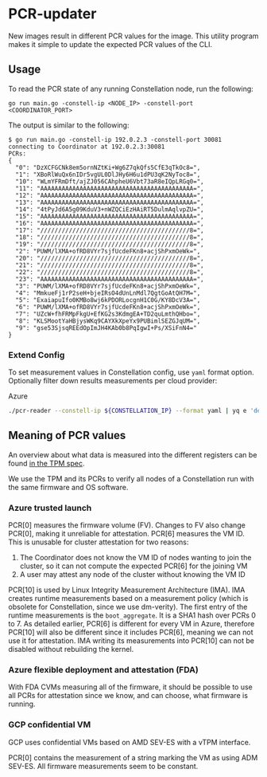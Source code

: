 # PCR-updater

New images result in different PCR values for the image.
This utility program makes it simple to update the expected PCR values of the CLI.

## Usage

To read the PCR state of any running Constellation node, run the following:

```shell
go run main.go -constell-ip <NODE_IP> -constell-port <COORDINATOR_PORT>
```

The output is similar to the following:

```shell
$ go run main.go -constell-ip 192.0.2.3 -constell-port 30081
connecting to Coordinator at 192.0.2.3:30081
PCRs:
{
  "0": "DzXCFGCNk8em5ornNZtKi+Wg6Z7qkQfs5CfE3qTkOc8=",
  "1": "XBoRlWuQx6nIDr5vgUL0DlJHy6H6u1dPU3qK2NyToc8=",
  "10": "WLmYFRmDft/ajZJ056CAhpheU6Vbt73aR8eIQpLRGq0=",
  "11": "AAAAAAAAAAAAAAAAAAAAAAAAAAAAAAAAAAAAAAAAAAA=",
  "12": "AAAAAAAAAAAAAAAAAAAAAAAAAAAAAAAAAAAAAAAAAAA=",
  "13": "AAAAAAAAAAAAAAAAAAAAAAAAAAAAAAAAAAAAAAAAAAA=",
  "14": "4tPyJd6A5g09KduV3+nWZQCiEzHAiRT5DulmAqlvpZU=",
  "15": "AAAAAAAAAAAAAAAAAAAAAAAAAAAAAAAAAAAAAAAAAAA=",
  "16": "AAAAAAAAAAAAAAAAAAAAAAAAAAAAAAAAAAAAAAAAAAA=",
  "17": "//////////////////////////////////////////8=",
  "18": "//////////////////////////////////////////8=",
  "19": "//////////////////////////////////////////8=",
  "2": "PUWM/lXMA+ofRD8VYr7sjfUcdeFKn8+acjShPxmOeWk=",
  "20": "//////////////////////////////////////////8=",
  "21": "//////////////////////////////////////////8=",
  "22": "//////////////////////////////////////////8=",
  "23": "AAAAAAAAAAAAAAAAAAAAAAAAAAAAAAAAAAAAAAAAAAA=",
  "3": "PUWM/lXMA+ofRD8VYr7sjfUcdeFKn8+acjShPxmOeWk=",
  "4": "MmkueFj1rP2seH+bjeIRsO4dUnLnMdl7QgtGoAtQH7M=",
  "5": "ExaiapuIfo0KMBo8wj6kPDORLocgnH1C0G/KY8DcV3A=",
  "6": "PUWM/lXMA+ofRD8VYr7sjfUcdeFKn8+acjShPxmOeWk=",
  "7": "UZcW+fhFRMpFkgU+EfKG2s3KdmgEA+TD2quLmthQHbo=",
  "8": "KLSMootYaHBjysWKq9CAYXkXpeYx9PUBimlSEZGJqUM=",
  "9": "gse53SjsqREEdOpImJH4KAb0b8PqIgwI+Ps/XSiFnN4="
}
```

### Extend Config

To set measurement values in Constellation config, use `yaml` format option.
Optionally filter down results measurements per cloud provider:

Azure

```bash
./pcr-reader --constell-ip ${CONSTELLATION_IP} --format yaml | yq e 'del(.[0,6,10,11,12,13,14,15,16,17,18,19,20,21,22,23])' -
```

## Meaning of PCR values

An overview about what data is measured into the different registers can be found [in the TPM spec](https://trustedcomputinggroup.org/wp-content/uploads/TCG_PCClient_PFP_r1p05_v23_pub.pdf#%5B%7B%22num%22%3A157%2C%22gen%22%3A0%7D%2C%7B%22name%22%3A%22XYZ%22%7D%2C33%2C400%2C0%5D).

We use the TPM and its PCRs to verify all nodes of a Constellation run with the same firmware and OS software.

### Azure trusted launch

PCR[0] measures the firmware volume (FV). Changes to FV also change PCR[0], making it unreliable for attestation.
PCR[6] measures the VM ID. This is unusable for cluster attestation for two reasons:

1. The Coordinator does not know the VM ID of nodes wanting to join the cluster, so it can not compute the expected PCR[6] for the joining VM
2. A user may attest any node of the cluster without knowing the VM ID

PCR[10] is used by Linux Integrity Measurement Architecture (IMA).
IMA creates runtime measurements based on a measurement policy (which is obsolete for Constellation, since we use dm-verity).
The first entry of the runtime measurements is the `boot_aggregate`. It is a SHA1 hash over PCRs 0 to 7.
As detailed earlier, PCR[6] is different for every VM in Azure, therefore PCR[10] will also be different since it includes PCR[6], meaning we can not use it for attestation.
IMA writing its measurements into PCR[10] can not be disabled without rebuilding the kernel.

### Azure flexible deployment and attestation (FDA)

With FDA CVMs measuring all of the firmware, it should be possible to use all PCRs for attestation since we know, and can choose, what firmware is running.

### GCP confidential VM

GCP uses confidential VMs based on AMD SEV-ES with a vTPM interface.

PCR[0] contains the measurement of a string marking the VM as using ADM SEV-ES.
All firmware measurements seem to be constant.
